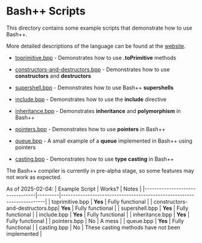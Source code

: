 # Bash++ Scripts

This directory contains some example scripts that demonstrate how to use Bash++.

More detailed descriptions of the language can be found at the [website](https://bpp.sh/language.html).

 - [toprimitive.bpp](toprimitive.bpp) - Demonstrates how to use **.toPrimitive** methods

 - [constructors-and-destructors.bpp](constructors-and-destructors.bpp) - Demonstrates how to use **constructors** and **destructors**

 - [supershell.bpp](supershell.bpp) - Demonstrates how to use Bash++ **supershells**

 - [include.bpp](include.bpp) - Demonstrates how to use the **include** directive

 - [inheritance.bpp](inheritance.bpp) - Demonstrates **inheritance** and **polymorphism** in Bash++

 - [pointers.bpp](pointers.bpp) - Demonstrates how to use **pointers** in Bash++

 - [queue.bpp](queue.bpp) - A small example of a **queue** implemented in Bash++ using pointers

 - [casting.bpp](casting.bpp) - Demonstrates how to use **type casting** in Bash++

The Bash++ compiler is currently in pre-alpha stage, so some features may not work as expected.

As of 2025-02-04:
| Example Script                  | Works?  | Notes                                                                 |
|---------------------------------|---------|-----------------------------------------------------------------------|
| toprimitive.bpp                 | **Yes** | Fully functional                                                      |
| constructors-and-destructors.bpp| **Yes** | Fully functional                                                      |
| supershell.bpp                  | **Yes** | Fully functional                                                      |
| include.bpp                     | **Yes** | Fully functional                                                      |
| inheritance.bpp                 | **Yes** | Fully functional                                                      |
| pointers.bpp                    | No      | A mess                                                                |
| queue.bpp                       | **Yes** | Fully functional                                                      |
| casting.bpp                     | No      | These casting methods have not been implemented                       |
